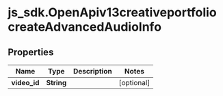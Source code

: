 # js_sdk.OpenApiv13creativeportfoliocreateAdvancedAudioInfo

## Properties
Name | Type | Description | Notes
------------ | ------------- | ------------- | -------------
**video_id** | **String** |  | [optional] 
